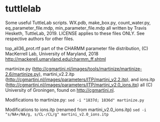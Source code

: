 # tuttlelab
Some useful TuttleLab scripts. WX.pdb, make_box.py, count_water.py, eq_parameter_file.mdp, min_parameter_file.mdp all written by Travis Hesketh, TuttleLab, 2019. LICENSE applies to these files ONLY. See respective authors for other files.

top_all36_prot.rtf part of the CHARMM parameter file distribution, (C) MacKerrell Lab, University of Maryland, 2018
http://mackerell.umaryland.edu/charmm_ff.shtml

martinize.py (http://cgmartini.nl/images/tools/martinize/martinize-2.6/martinize.py), martini_v2.2.itp (http://cgmartini.nl/images/parameters/ITP/martini_v2.2.itp), and ions.itp (http://cgmartini.nl/images/parameters/ITP/martini_v2.0_ions.itp) all (C) University of Groningen, found on http://cgmartini.nl.

Modifications to martinize.py:
  ```sed -i "1837d; 1836d" martinize.py```

Modifications to ions.itp (renamed from martini_v2.0_ions.itp)
  ```sed -i "s/NA+/NA/g, s/CL-/CL/g" martini_v2.0_ions.itp```
